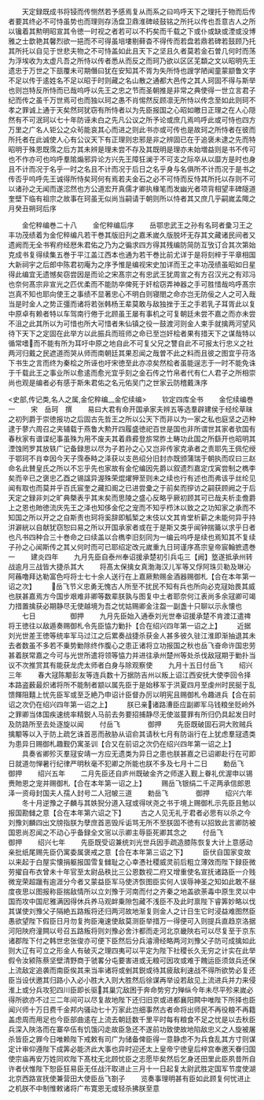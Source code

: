 <!-- { "loadSidebar": true } -->
　　天定録既成书将锓而传恻然若予感焉复从而系之曰呜呼天下之理托于物而后传者要其终必不可恃虽势也而理则存汤盘卫鼎淮碑岐鼓铭之所托以传也吾意古人之所以镵着其勲明昭宣其令徳一时视之者若可以不朽矣而千载之下或仆或缺或湮或没博雅之士歆艳其馨烈欲一挹而不可得虽培塿剔藓杳不得传而若盘若鼎若碑若鼓顾乃托其所托以自见于世悲夫物之不可恃盖如此且天下之坚且久者莫若金石曽几何时而荡为浮埃收为太虚凡吾之所恃以传者悉从而反之而珂乃欲以区区芜纇之文以昭明先王遗忠于万世之下瓿覆未可期僭曰犹在安知其不胥为失所恃也謏学陋闻童蒙颛鲁文字不足以传于逺姓名不足以昭于时则藏之名山散之通都大邑传之其人珂固不得与斯举也则岂特反所恃而已哉呜呼以先王之忠之节而圣朝推是非常之典使得一世立言君子纪而传之虽千万世焉可也而独以珂之愚不肖惕然反顾凛无所恃以传念至如此则珂不孝之罪诚上通于天矣然珂犹窃有所恃者以为先臣报国之心昭如皦日正理之在人心隠然有不可泯珂以七十年防诬未白之先凡公议之所予论或庶几焉呜呼此或可恃也四方万里之广名人钜公之众茍能哀其心而进之则此书亦或可传也是故珂之所恃者在彼而所托者在此诚使人心有公议天下有正理则忠邪是非之辨固已在于追褒未逮之先而特昭明于殊恩既霈之后方其未辨是理未尝不存及其既明是理亦未始増益则是书不传可也不作亦可也呜呼羣隂煽邪异论方兴先王障狂澜于不可支之际卒从以靡方是时也身且不计而况于名乎一时之名且不计而况于后日之名乎身与名俱所不计而况于是书之传否乎呜呼先王诚得所恃矣珂何有焉若夫金石之必不可恃而反恃其所托以存则不可以诸孙之无闻而遂涊然也方公道宏开真儒才卿执椽笔而发幽光者项背相望丰碑隧道奎壁下临有祖宗之故事在珂虽无似尚当嗣请于朝则所以恃者其又庶几乎嗣嵗孟陬之月癸丑朔珂后序








　　金佗稡编巻二十八
　　金佗稡编后序
　　岳鄂忠武王之孙有名珂者彚习王之丰功茂绩着为金佗稡编凡若干巻其版旧刋之嘉禾嵗久版脱坏无存其文藏诸民间者又遗阙而无全书宥府经厯朱君佑之乃为之徧求四方得其残编防简防互攷订合其次第始克成书复得续集五巻于平江盖江西本也通为若干巻比前尤详于是将刻梓于平章相国大新祠宇之后郎中陈君初庵为之序予惟是编视宋史加详而王之丰功茂绩虽昭如日星得此编宜无遗憾矣窃尝因是而论之宋髙宗之有忠武王犹周宣之有方召汉光之有邓冯也奈何髙宗非宣光之匹优柔而不能防卒俾死于奸桧窃弄神器之手可胜惜哉呜呼髙宗岂真不知也耶向使王之事绩不显著忠心不明白则寝閤之命亦岂无防佞之人之可入哉当是时金人之势正彊而诸将若张韩杨王辈莫敢与敌独挫于王之手若乳子耳胥此以复中原卓有赖者特以车驾南行倦于北顾虽王屡有事机之可复朝廷未尝不嘉之而亦未尝不沮之此其所以为可惜也所大可惜者朱仙镇之役一鼓渡河则金人束手就擒两河望风待下天下之定固在此举方以此振兵而班师之命已至岂奸桧者果有措天下之谋哉特以循常嗜而不能有所为耳吁中原之地自此不可复父兄之讐自此不可报太行忠义之社两河归戴之民遮道而哭从师而南朝廷其果忍闻之哉曽不此之料而且彼之图宜乎苻洛下书生之言而终为秦桧之所诬也吁宋徳至此亦凉矣然桧者虽能逞志于一时不能免诛于千载此王之事业所以愈逺而愈光宜乎刻之金石传之竹帛者代有仁人君子之所相崇尚也观是编者必有感于斯朱君佑之名元佑吴门之世家云防稽戴洙序

<史部,传记类,名人之属,金佗稡编__金佗续编>
　　钦定四库全书
　　金佗续编巻一
　　宋　岳珂　撰
　　易曰大君有命开国承家夫辨五等选羣辟建侯于经纶草昧之初列爵于崇徳报功之后固古先哲王之所以公天下而非以为一家之私也庭坚之迈种逮于蓼六周召之夹辅载于燕鲁大勲开四履盛徳祀百世是国也非所谓世其家者欤国有春秋家有谱谍纪事虽殊为用不废夫其着鼎彛登旂常胙土畴功此国之所繇开也昭明其湮蚀罔罗其放轶广记备録思以尽为子若孙之心又岂非传家克承者之责耶先王佩佗绶于鄂珂不肖幸因今天子霈泰畤之泽获以支邑绍分旧封亦既颁蒲瑞于朝执而叹曰三赵命名此賛皇氏之所以不忘乎先也家故有金佗编因先爵以叙遗烈嘉定戊寅尝制之檇李矣而辛已之褒忠乙酉之锡諡异渥殊荣焜燿狎至则未之续也行有述也而弗该乎丝纶见闻有取也而莫并乎百氏宸奎之藏扣阍之已进尝彚之于前矣而摉访之嗣获顾阙之于后天定之録非刘之旷典槩表乎其末矣而思陵之盛心反略乎厥初顾其可已哉夫析圭儋爵上之恩也貤徳流庆先王之泽也知侈金佗之宠而不知乎栉沐以致之之功知家之承而不知国之所以开之之自斯责也珂将奚辞即觚椠之末伎以文其肯堂析薪之未能何异乎持洴澼絖以自献犹窃恕曰易之所以开国承家者或在于是斯又类乎闻钟揣籥以求乎日者也凡书四种合三十巻命之曰续盖以合檇李旧刻同为一编云呜呼是续也焉知其不复续子孙之心闻斯传之其乂何时而可已耶绍定改元嵗重九日珂谨序髙宗皇帝宸翰摭遗巻一
　　建炎四年
　　九月先臣自泰州奉诏援承楚初引兵屯三【阙】墪遂抵承州转战逾月三战皆大捷杀其大
　　将髙太保擒女真渤海汉儿军等又俘阿珠贝勒及琳沁阿蘓噜拜达勒富色哷将士七十余人送行在上嘉厥勲赐金酒器赐御札【合在本年第一诏之次】
　　岳飞节义忠勇无愧古人所至不扰民不知有兵也所向必克冦始畏其威也朕甚嘉焉方今国步艰难非卿等数辈朕孰与图复中土者耶奈何江表尚多余冦卿可竭力措置擒获必期静尽无使越境为吾之忧姑赐卿金注盌一副盏十只聊以示永懐也
　　七日　　　　　御押
　　九月先臣始入通泰刘光世奉诏援承楚不肯渡江遣禆将王徳往以敌遁奏赐御札令先臣恊力勦扑【合在绍兴四年第一诏之上】
　　近据刘光世差王徳等统率军马过江之后累奏战捷杀获金人甚多彼久驻江淮即渐抽退其未去者数虽不多若不乗势勦除终作腹心之患正诸将立功报国之秋也岳飞奋命许国忠劳甚着朕常嘉之今可与光世所遣将领等恊力并进往承州楚州等处杀伐敌冦期于勦扑当议不次推赏其有能获龙虎太师者白身与除观察使
　　九月十五日付岳飞
　　绍兴三年
　　春大冦陈颙彭友等连兵数十万据防吉州以叛上诏江西安抚大使李回令择本路盗薮最炽诸将所不能制者颛以属先臣于是始移军于洪夏四月至虔州时民挻于乱馈餫阻囏上忧先臣军或至乏絶乃申诏计臣督办厉以明宪且赐御札令趣进兵【合在前诏之次仍在绍兴四年第一诏之上】
　　朕已亲诸路漕臣应副卿军马钱粮坐贬岭外之罪卿当体国疾速统率精鋭人马前去务要招捕静尽无使滋蔓罪有所归仍具起发日时及防路所至去处逐旋以闻
　　付岳飞　　　　御押
　　先臣既破固石洞大败贼兵擒颙等以入于防上疏乞诛首恶而赦胁从诏俞其请秋七月有防诣行在上犹虑羣冦遗类为患异日赐御札趣觐仍寓圣训【合又在前诏之次仍在绍兴四年第一诏之上】
　　具奏省卿殄灭羣冦安靖一方应无遗类为异日之患也朕甚嘉之已诏卿赴行在可即日就道勿惮暑行纪律严明秋毫不犯卿之所能也朕不多及七月十二日
　　勅岳飞　　　　御押
　　绍兴五年
　　二月先臣还自庐州既破金齐之师遂入觐上眷礼优渥申以锡赉貤恩之宠并赐御札【合在本年第一诏之上】
　　赐岳飞银绢二千疋两承信郎恩泽一资母封国夫人孺人封号二人冠帔三道
　　勅岳飞　　　　御押
　　绍兴六年
　　冬十月逆豫之子麟与其妷猊分道入冦或得吠尧之书于境上赐御札示先臣且勉以报国勘雠之意【合在本年第六诏之下】
　　古之人见无礼于君者必思有以杀之今刘豫刘麟四出文牓指朕为孽庶首恶毁斥诟骂无所不至朕固不徳有以招致此言卿防被国恩尚忍闻之不动心乎备録全文宻以示卿主辱臣死卿其念之
　　付岳飞　　　　　御押
　　绍兴七年
　　先臣既受诏兼统刘光世兵因手疏造膝陈恢复大计上意感动亲批纸尾赐先臣仍寓委属褒戒之意【合在本年第三诏之下】
　　臣伏自国家变故以来起于白屋实懐捐躯报国雪复雠耻之心幸慿社稷威灵前后粗立薄效而陛下録臣微劳擢自布衣曾未十年官至太尉品秩比三公恩数视二府又增重使名宣抚诸路臣一介贱微宠荣超躐有逾涯分今者又蒙益臣军马使济恢图臣实何人误辱神圣之知如此敢不昼度夜思以图报称臣揣敌情所以立刘豫于河南而付之齐秦之地盖欲荼毒中原生灵以中国而攻中国尼雅满因得休兵养马观衅乗隙包藏不浅臣不及此时禀陛下睿筭妙略以伐其谋使刘豫父子隔絶五路叛将还归两河故地渐复则金人之计日生它时浸益难图然臣愚欲望陛下假臣日月勿复拘臣淹速使敌莫测臣举措万一得便可入则提兵直趋京洛据河阳陜府潼闗以号召五路叛将则刘豫必舍汴都而走河北京畿陜右可以尽复至于京东诸郡陛下付之韩世忠张俊亦可便下臣然后分兵濬滑经略两河刘豫父子防可成擒如此则大辽有可立之形金人有破灭之理四夷可以平定为陛下社稷长久无穷之计实在此举假令汝颍陈蔡坚壁清野商于虢畧分屯要害进或无粮可因攻或难于餽运臣须敛兵还保上流敌定追袭而南臣俟其来当率诸将或剉其鋭或待其疲敌利速战不得所欲势必复还臣当设伏邀其归路小入必小胜大入则大胜然后徐谋再举设若敌见上流进兵并力来侵淮上或分兵攻犯四川臣即长驱其巢宂敌困于奔命势穷力殚纵今年未尽平殄来嵗必得所欲亦不过三二年间可以尽复故地陛下还归旧京或进都襄阳闗中唯陛下所择也臣闻兴师十万日费千金邦内骚动七十万家此岂细事然古者命将出师民不再役粮不再籍盖虑周而用足也今臣部曲逺在上流去朝廷数千里平时每有粮食不足之忧是以去秋臣兵深入陜洛而在寨卒伍有饥饿闪走故臣急还不遂前功致使故地陷敌忠义之人旋被屠杀皆臣之罪今日唯赖陛下戒敕有司广为储备俾臣得一意静虑不为兵食乱其方寸则谋定计审仰遵陛下成筭必能济此大事也异时迎还太上皇帝宁徳皇后梓宫奉邀天眷归国使宗庙再安万姓同欢陛下髙枕无北顾忧臣之志愿毕矣然后乞身还田里此臣夙昔所自许者伏惟陛下恕臣狂易臣无任战汗取进止三月十一日起复太尉武胜定国军节度使湖北京西路宣抚使兼营田大使臣岳飞劄子
　　览奏事理明甚有臣如此顾复何忧进止之机朕不中制惟敕诸将广布寛恩无或轻杀拂朕至意
